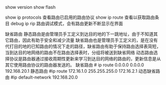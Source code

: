 show version
show flash

show ip protocols   查看路由已启用的路由协议
show ip route       查看以获取路由条目
debug ip rip        路由调试模式，会有路由更新不断显示在界面

缺省路由
静态路由是由管理员手工定义到达目的地的下一跳地址，由于不知道其它路由，因此有助于安全和减少流量
缺省路由也是管理员手工定义的，是在没有代打目的地的已知路由的情况下走的路径，缺省路由有助于保持路由选择表简短，当到达目的地网络的路由不在路由选择表时，分组将被送到缺省网络
动态路由选择协议是路由器通过接收周期性更新来学习到达目的网络的路由的，更新信息是从其它使用路由协议的路由器发送的。
缺省路由 # ip route 0.0.0.0 0.0.0.0 192.168.20.1
静态路由 #ip route 172.16.1.0 255.255.255.0 172.16.2.1
动态缺省路由 #ip default-network 192.168.20.0
